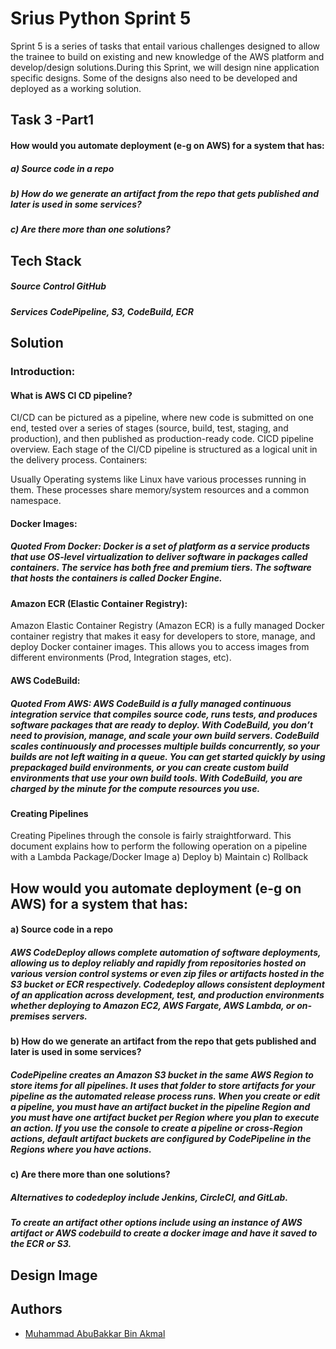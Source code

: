 # Srius Python Sprint 5

Sprint 5 is a series of tasks that entail various challenges designed to allow the trainee to build on existing and new knowledge of the AWS platform and develop/design solutions.During this Sprint, we will design nine application specific designs. Some of the designs also need to be developed and deployed as a working solution.


## Task 3 -Part1
#### How would you automate deployment (e-g on AWS) for a system that has:
##### a) Source code in a repo
##### b) How do we generate an artifact from the repo that gets published and later is used in some services?
##### c) Are there more than one solutions?


## Tech Stack
##### **Source Control** GitHub
##### **Services** CodePipeline, S3, CodeBuild, ECR

## Solution

### Introduction:
#### What is AWS CI CD pipeline?
CI/CD can be pictured as a pipeline, where new code is submitted on one end, tested over a series of stages (source, build, test, staging, and production), and then published as production-ready code. CICD pipeline overview. Each stage of the CI/CD pipeline is structured as a logical unit in the delivery process.
Containers:


Usually Operating systems like Linux have various processes running in them. These processes share memory/system resources and a common namespace. 

#### Docker Images:
##### *Quoted From Docker*: Docker is a set of platform as a service products that use OS-level virtualization to deliver software in packages called containers. The service has both free and premium tiers. The software that hosts the containers is called Docker Engine.

#### Amazon ECR (Elastic Container Registry):
Amazon Elastic Container Registry (Amazon ECR) is a fully managed Docker container registry that makes it easy for developers to store, manage, and deploy Docker container images. This allows you to access images from different environments (Prod, Integration stages, etc). 


#### AWS CodeBuild:

##### *Quoted From AWS*: AWS CodeBuild is a fully managed continuous integration service that compiles source code, runs tests, and produces software packages that are ready to deploy. With CodeBuild, you don’t need to provision, manage, and scale your own build servers. CodeBuild scales continuously and processes multiple builds concurrently, so your builds are not left waiting in a queue. You can get started quickly by using prepackaged build environments, or you can create custom build environments that use your own build tools. With CodeBuild, you are charged by the minute for the compute resources you use.

#### Creating Pipelines

Creating Pipelines through the console is fairly straightforward. This document explains how to perform the following operation on a pipeline with a Lambda Package/Docker Image 
a) Deploy 
b) Maintain
c) Rollback

## How would you automate deployment (e-g on AWS) for a system that has:
#### a) Source code in a repo
##### AWS CodeDeploy allows complete automation of software deployments, allowing us to deploy reliably and rapidly from repositories hosted on various version control systems or even zip files or artifacts hosted in the S3 bucket or ECR respectively. Codedeploy allows consistent deployment of an application across development, test, and production environments whether deploying to Amazon EC2, AWS Fargate, AWS Lambda, or on-premises servers.

#### b) How do we generate an artifact from the repo that gets published and later is used in some services?
##### CodePipeline creates an Amazon S3 bucket in the same AWS Region to store items for all pipelines. It uses that folder to store artifacts for your pipeline as the automated release process runs. When you create or edit a pipeline, you must have an artifact bucket in the pipeline Region and you must have one artifact bucket per Region where you plan to execute an action. If you use the console to create a pipeline or cross-Region actions, default artifact buckets are configured by CodePipeline in the Regions where you have actions. 

#### c) Are there more than one solutions?
##### Alternatives to codedeploy include Jenkins, CircleCI, and GitLab. 

##### To create an artifact other options include using an instance of AWS artifact or AWS codebuild to create a docker image and have it saved to the ECR or S3.



## Design Image



## Authors

- [Muhammad AbuBakkar Bin Akmal](https://www.github.com/AbuBakkar2022skipq)

